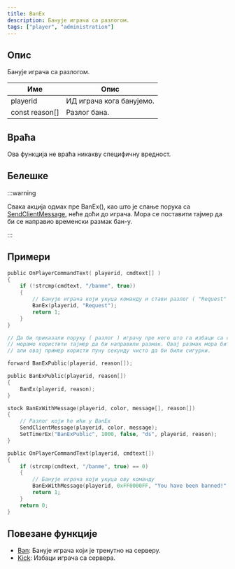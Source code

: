 ```yaml
---
title: BanEx
description: Банује играча са разлогом.
tags: ["player", "administration"]
---
```


## Опис

Банује играча са разлогом.

| Име              | Опис                     |
| ---------------- | ------------------------ |
| playerid         | ИД играча кога банујемо. |
| const reason[]   | Разлог бана.             |

## Враћа

Ова функција не враћа никакву специфичну вредност.

## Белешке

:::warning

Свака акција одмах пре BanEx(), као што је слање порука са [SendClientMessage](SendClientMessage), неће доћи до играча. Мора се поставити
тајмер да би се направио временски размак бан-у.

:::

## Примери

```c
public OnPlayerCommandText( playerid, cmdtext[] )
{
    if (!strcmp(cmdtext, "/banme", true))
    {
        // Банује играча који укуца команду и стави разлог ( "Request" )
        BanEx(playerid, "Request");
        return 1;
    }
}

// Да би приказали поруку ( разлог ) играчу пре него што га избаци са сервера
// морамо користити тајмер да би направили размак. Овај размак мора бити само пар милисекунди,
// али овај пример користи пуну секунду чисто да би били сигурни.

forward BanExPublic(playerid, reason[]);

public BanExPublic(playerid, reason[])
{
    BanEx(playerid, reason);
}

stock BanExWithMessage(playerid, color, message[], reason[])
{
    // Разлог који ће ићи у BanEx
    SendClientMessage(playerid, color, message);
    SetTimerEx("BanExPublic", 1000, false, "ds", playerid, reason);
}

public OnPlayerCommandText(playerid, cmdtext[])
{
    if (strcmp(cmdtext, "/banme", true) == 0)
    {
        // Банује играча који укуца ову команду
        BanExWithMessage(playerid, 0xFF0000FF, "You have been banned!", "Request");
        return 1;
    }
    return 0;
}
```

## Повезане функције

- [Ban](Ban): Банује играча који је тренутно на серверу.
- [Kick](Kick): Избаци играча са сервера.
